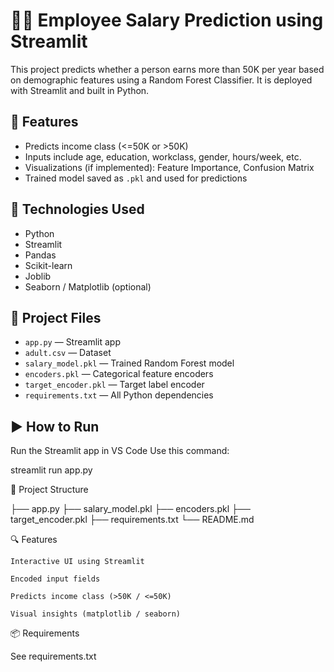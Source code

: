 # 🧑‍💼 Employee Salary Prediction using Streamlit

This project predicts whether a person earns more than 50K per year based on demographic features using a Random Forest Classifier. It is deployed with Streamlit and built in Python.

## 🚀 Features

- Predicts income class (<=50K or >50K)
- Inputs include age, education, workclass, gender, hours/week, etc.
- Visualizations (if implemented): Feature Importance, Confusion Matrix
- Trained model saved as `.pkl` and used for predictions

## 🧠 Technologies Used

- Python
- Streamlit
- Pandas
- Scikit-learn
- Joblib
- Seaborn / Matplotlib (optional)

## 📁 Project Files

- `app.py` — Streamlit app
- `adult.csv` — Dataset
- `salary_model.pkl` — Trained Random Forest model
- `encoders.pkl` — Categorical feature encoders
- `target_encoder.pkl` — Target label encoder
- `requirements.txt` — All Python dependencies

## ▶️ How to Run

Run the Streamlit app in VS Code
Use this command:

streamlit run app.py

📁 Project Structure

├── app.py
├── salary_model.pkl
├── encoders.pkl
├── target_encoder.pkl
├── requirements.txt
└── README.md

🔍 Features

    Interactive UI using Streamlit

    Encoded input fields

    Predicts income class (>50K / <=50K)

    Visual insights (matplotlib / seaborn)

📦 Requirements

See requirements.txt
